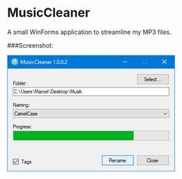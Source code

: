# MusicCleaner
A small WinForms application to streamline my MP3 files.

###Screenshot:

![alt text](https://github.com/MBODM/MusicCleaner/blob/master/SCREENSHOT.png)
